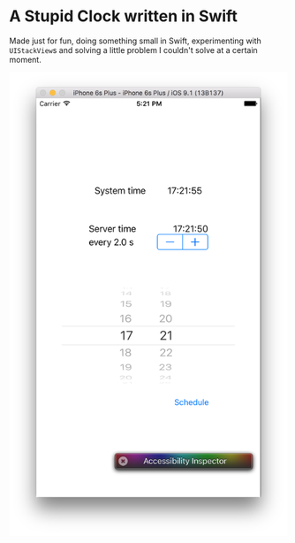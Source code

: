 # A Stupid Clock written in Swift

Made just for fun, doing something small in Swift, experimenting with `UIStackView`s and solving a little problem I couldn't solve at a certain moment.

![Screenshot](https://github.com/gskbyte/swiftclock/blob/master/screenshot.png)
